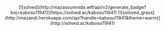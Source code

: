 <p align="center">
  [![solved](http://mazassumnida.wtf/api/v2/generate_badge?boj=kabosu11941)](https://solved.ac/kabosu11941)
  [![soloved_grass](http://mazandi.herokuapp.com/api?handle=kabosu11941&theme=warm)](http://solved.ac/kabosu11941)
</p>

<!--
**kabosuMy3a/kabosumy3a** is a ✨ _special_ ✨ repository because its `README.md` (this file) appears on your GitHub profile.

Here are some ideas to get you started:

- 🔭 I’m currently working on ...
- 🌱 I’m currently learning ...
- 👯 I’m looking to collaborate on ...
- 🤔 I’m looking for help with ...
- 💬 Ask me about ...
- 📫 How to reach me: ...
- 😄 Pronouns: ...
- ⚡ Fun fact: ...
-->
